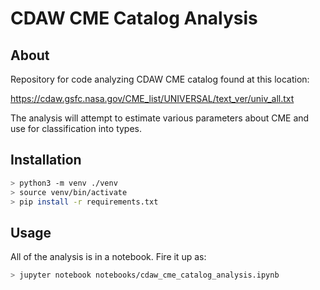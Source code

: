 # CDAW CME Catalog Analysis

## About
Repository for code analyzing CDAW CME catalog found at this location:

https://cdaw.gsfc.nasa.gov/CME_list/UNIVERSAL/text_ver/univ_all.txt

The analysis will attempt to estimate various parameters about CME and use for classification into types.

## Installation
```bash
> python3 -m venv ./venv
> source venv/bin/activate
> pip install -r requirements.txt
```

## Usage
All of the analysis is in a notebook. Fire it up as:
```bash
> jupyter notebook notebooks/cdaw_cme_catalog_analysis.ipynb
```
